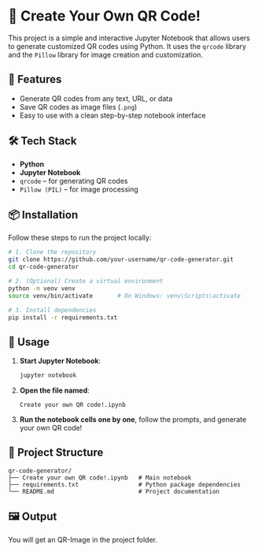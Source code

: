 # 🧾 Create Your Own QR Code!

This project is a simple and interactive Jupyter Notebook that allows users to generate customized QR codes using Python. It uses the `qrcode` library and the `Pillow` library for image creation and customization.


## 🚀 Features

- Generate QR codes from any text, URL, or data
- Save QR codes as image files (`.png`)
- Easy to use with a clean step-by-step notebook interface


## 🛠️ Tech Stack

- **Python**
- **Jupyter Notebook**
- `qrcode` – for generating QR codes
- `Pillow (PIL)` – for image processing


## 📦 Installation

Follow these steps to run the project locally:

```bash
# 1. Clone the repository
git clone https://github.com/your-username/qr-code-generator.git
cd qr-code-generator

# 2. (Optional) Create a virtual environment
python -m venv venv
source venv/bin/activate       # On Windows: venv\Scripts\activate

# 3. Install dependencies
pip install -r requirements.txt
```


## 🚀 Usage

1. **Start Jupyter Notebook**:

    ```bash
    jupyter notebook
    ```

2. **Open the file named**:

    ```
    Create your own QR code!.ipynb
    ```

3. **Run the notebook cells one by one**, follow the prompts, and generate your own QR code!


## 📁 Project Structure

```
qr-code-generator/ 
├── Create your own QR code!.ipynb   # Main notebook 
├── requirements.txt                 # Python package dependencies 
└── README.md                        # Project documentation
```

## 🖼️ Output

You will get an QR-Image in the project folder.

